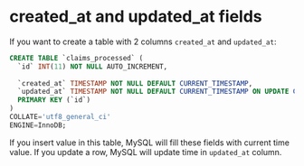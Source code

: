 # created_at and updated_at fields

If you want to create a table with 2 columns `created_at` and `updated_at`:

```sql
CREATE TABLE `claims_processed` (
  `id` INT(11) NOT NULL AUTO_INCREMENT,
  
  `created_at` TIMESTAMP NOT NULL DEFAULT CURRENT_TIMESTAMP,
  `updated_at` TIMESTAMP NOT NULL DEFAULT CURRENT_TIMESTAMP ON UPDATE CURRENT_TIMESTAMP,
  PRIMARY KEY (`id`)
)
COLLATE='utf8_general_ci'
ENGINE=InnoDB;
```

If you insert value in this table, MySQL will fill these fields with current time value.
If you update a row, MySQL will update time in `updated_at` column.
